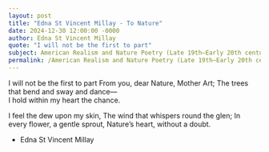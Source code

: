 ```yaml
---
layout: post
title: "Edna St Vincent Millay - To Nature"
date: 2024-12-30 12:00:00 -0000
author: Edna St Vincent Millay
quote: "I will not be the first to part"
subject: American Realism and Nature Poetry (Late 19th–Early 20th century)
permalink: /American Realism and Nature Poetry (Late 19th–Early 20th century)/Edna St Vincent Millay/Edna St Vincent Millay - To Nature
---
```


I will not be the first to part
From you, dear Nature, Mother Art;
The trees that bend and sway and dance—  
I hold within my heart the chance.

I feel the dew upon my skin,
The wind that whispers round the glen;
In every flower, a gentle sprout,
Nature’s heart, without a doubt.


- Edna St Vincent Millay

